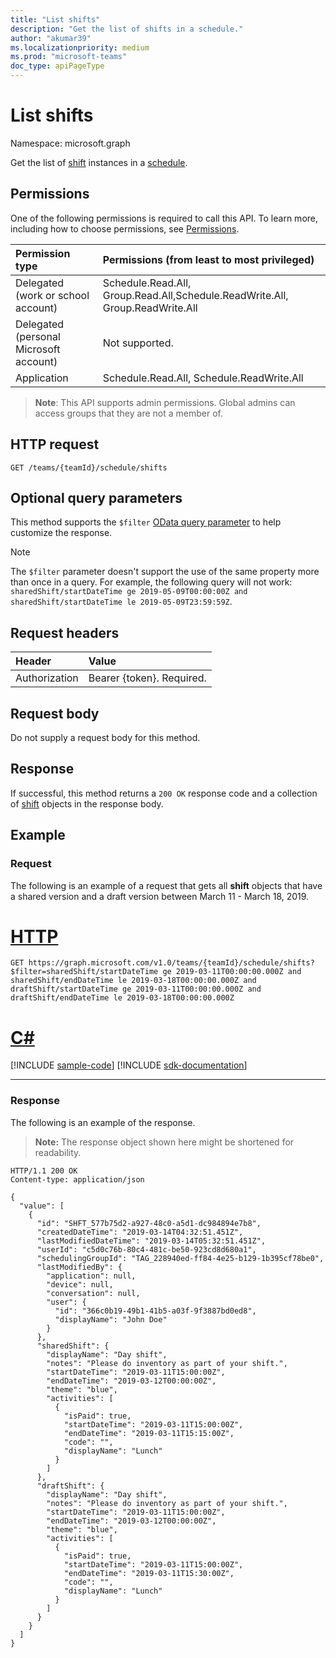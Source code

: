 ```yaml
---
title: "List shifts"
description: "Get the list of shifts in a schedule."
author: "akumar39"
ms.localizationpriority: medium
ms.prod: "microsoft-teams"
doc_type: apiPageType
---
```


# List shifts

Namespace: microsoft.graph

Get the list of [shift](../resources/shift.md) instances in a [schedule](../resources/schedule.md).

## Permissions

One of the following permissions is required to call this API. To learn more, including how to choose permissions, see [Permissions](/graph/permissions-reference).

|Permission type      | Permissions (from least to most privileged)              |
|:--------------------|:---------------------------------------------------------|
|Delegated (work or school account) | Schedule.Read.All, Group.Read.All,Schedule.ReadWrite.All, Group.ReadWrite.All    |
|Delegated (personal Microsoft account) | Not supported.    |
|Application | Schedule.Read.All, Schedule.ReadWrite.All |

> **Note**: This API supports admin permissions. Global admins can access groups that they are not a member of.

## HTTP request

<!-- { "blockType": "ignored" } -->

```http
GET /teams/{teamId}/schedule/shifts
```

## Optional query parameters

This method supports the `$filter` [OData query parameter](/graph/query-parameters) to help customize the response.

> [!NOTE]
> The `$filter` parameter doesn't support the use of the same property more than once in a query. For example, the following query will not work: `sharedShift/startDateTime ge 2019-05-09T00:00:00Z and sharedShift/startDateTime le 2019-05-09T23:59:59Z`.

## Request headers

| Header       | Value |
|:---------------|:--------|
| Authorization  | Bearer {token}. Required.  |

## Request body
Do not supply a request body for this method.

## Response

If successful, this method returns a `200 OK` response code and a collection of [shift](../resources/shift.md) objects in the response body.

## Example

### Request

The following is an example of a request that gets all **shift** objects that have a shared version and a draft version between March 11 - March 18, 2019.


# [HTTP](#tab/http)
<!-- {
  "blockType": "request",
  "name": "schedule-list-shifts"
}-->
```msgraph-interactive
GET https://graph.microsoft.com/v1.0/teams/{teamId}/schedule/shifts?$filter=sharedShift/startDateTime ge 2019-03-11T00:00:00.000Z and sharedShift/endDateTime le 2019-03-18T00:00:00.000Z and draftShift/startDateTime ge 2019-03-11T00:00:00.000Z and draftShift/endDateTime le 2019-03-18T00:00:00.000Z
```

# [C#](#tab/csharp)
[!INCLUDE [sample-code](../includes/snippets/csharp/schedule-list-shifts-csharp-snippets.md)]
[!INCLUDE [sdk-documentation](../includes/snippets/snippets-sdk-documentation-link.md)]

---

### Response

The following is an example of the response. 

>**Note:** The response object shown here might be shortened for readability.
<!-- {
  "blockType": "response",
  "truncated": true,
  "@odata.type": "microsoft.graph.shift",
  "isCollection": true
} -->

```http
HTTP/1.1 200 OK
Content-type: application/json

{
  "value": [
    {
      "id": "SHFT_577b75d2-a927-48c0-a5d1-dc984894e7b8",
      "createdDateTime": "2019-03-14T04:32:51.451Z",
      "lastModifiedDateTime": "2019-03-14T05:32:51.451Z",
      "userId": "c5d0c76b-80c4-481c-be50-923cd8d680a1",
      "schedulingGroupId": "TAG_228940ed-ff84-4e25-b129-1b395cf78be0",
      "lastModifiedBy": {
        "application": null,
        "device": null,
        "conversation": null,
        "user": {
          "id": "366c0b19-49b1-41b5-a03f-9f3887bd0ed8",
          "displayName": "John Doe"
        }
      },
      "sharedShift": {
        "displayName": "Day shift",
        "notes": "Please do inventory as part of your shift.",
        "startDateTime": "2019-03-11T15:00:00Z",
        "endDateTime": "2019-03-12T00:00:00Z",
        "theme": "blue",
        "activities": [
          {
            "isPaid": true,
            "startDateTime": "2019-03-11T15:00:00Z",
            "endDateTime": "2019-03-11T15:15:00Z",
            "code": "",
            "displayName": "Lunch"
          }
        ]
      },
      "draftShift": {
        "displayName": "Day shift",
        "notes": "Please do inventory as part of your shift.",
        "startDateTime": "2019-03-11T15:00:00Z",
        "endDateTime": "2019-03-12T00:00:00Z",
        "theme": "blue",
        "activities": [
          {
            "isPaid": true,
            "startDateTime": "2019-03-11T15:00:00Z",
            "endDateTime": "2019-03-11T15:30:00Z",
            "code": "",
            "displayName": "Lunch"
          }
        ]
      }
    }
  ]
}
```

<!-- uuid: 8fcb5dbc-d5aa-4681-8e31-b001d5168d79
2015-10-25 14:57:30 UTC -->
<!--
{
  "type": "#page.annotation",
  "description": "Get the list of shifts in this schedule",
  "keywords": "",
  "section": "documentation",
  "tocPath": "",
  "suppressions": [
  ]
}
-->

